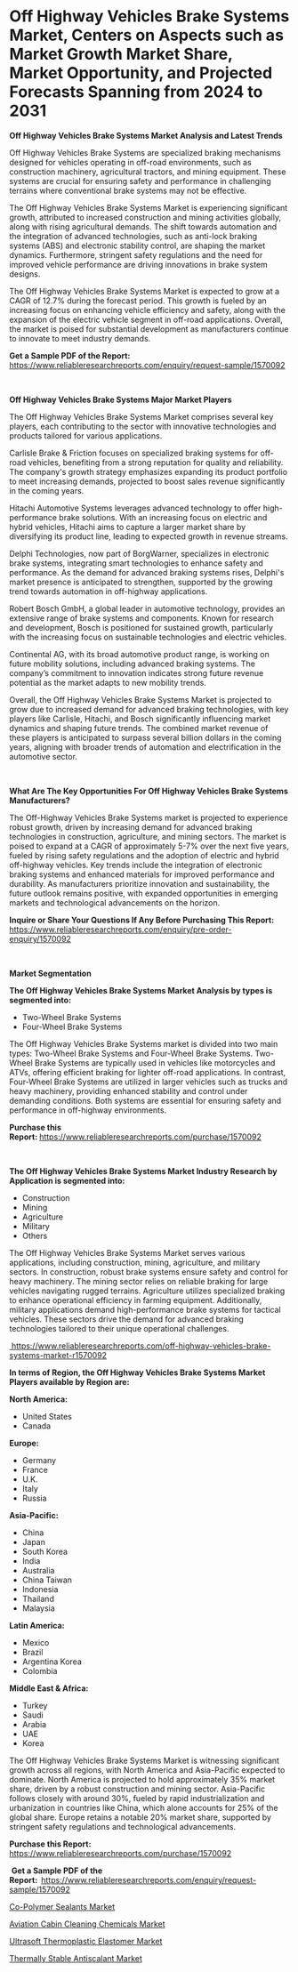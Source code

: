 <p><h1>Off Highway Vehicles Brake Systems Market, Centers on Aspects such as Market Growth Market Share, Market Opportunity, and Projected Forecasts Spanning from 2024 to 2031</h1></p><p><strong>Off Highway Vehicles Brake Systems Market Analysis and Latest Trends</strong></p>
<p><p>Off Highway Vehicles Brake Systems are specialized braking mechanisms designed for vehicles operating in off-road environments, such as construction machinery, agricultural tractors, and mining equipment. These systems are crucial for ensuring safety and performance in challenging terrains where conventional brake systems may not be effective. </p><p>The Off Highway Vehicles Brake Systems Market is experiencing significant growth, attributed to increased construction and mining activities globally, along with rising agricultural demands. The shift towards automation and the integration of advanced technologies, such as anti-lock braking systems (ABS) and electronic stability control, are shaping the market dynamics. Furthermore, stringent safety regulations and the need for improved vehicle performance are driving innovations in brake system designs. </p><p>The Off Highway Vehicles Brake Systems Market is expected to grow at a CAGR of 12.7% during the forecast period. This growth is fueled by an increasing focus on enhancing vehicle efficiency and safety, along with the expansion of the electric vehicle segment in off-road applications. Overall, the market is poised for substantial development as manufacturers continue to innovate to meet industry demands.</p></p>
<p><strong>Get a Sample PDF of the Report:&nbsp;</strong> <a href="https://www.reliableresearchreports.com/enquiry/request-sample/1570092?utm_campaign=11&utm_medium=2&utm_source=Github&utm_content=ia&utm_term=29122024&utm_id=off-highway-vehicles-brake-systems">https://www.reliableresearchreports.com/enquiry/request-sample/1570092</a></p>
<p>&nbsp;</p>
<p><strong>Off Highway Vehicles Brake Systems Major Market Players</strong></p>
<p><p>The Off Highway Vehicles Brake Systems Market comprises several key players, each contributing to the sector with innovative technologies and products tailored for various applications. </p><p>Carlisle Brake & Friction focuses on specialized braking systems for off-road vehicles, benefiting from a strong reputation for quality and reliability. The company's growth strategy emphasizes expanding its product portfolio to meet increasing demands, projected to boost sales revenue significantly in the coming years.</p><p>Hitachi Automotive Systems leverages advanced technology to offer high-performance brake solutions. With an increasing focus on electric and hybrid vehicles, Hitachi aims to capture a larger market share by diversifying its product line, leading to expected growth in revenue streams.</p><p>Delphi Technologies, now part of BorgWarner, specializes in electronic brake systems, integrating smart technologies to enhance safety and performance. As the demand for advanced braking systems rises, Delphi's market presence is anticipated to strengthen, supported by the growing trend towards automation in off-highway applications.</p><p>Robert Bosch GmbH, a global leader in automotive technology, provides an extensive range of brake systems and components. Known for research and development, Bosch is positioned for sustained growth, particularly with the increasing focus on sustainable technologies and electric vehicles.</p><p>Continental AG, with its broad automotive product range, is working on future mobility solutions, including advanced braking systems. The company’s commitment to innovation indicates strong future revenue potential as the market adapts to new mobility trends.</p><p>Overall, the Off Highway Vehicles Brake Systems Market is projected to grow due to increased demand for advanced braking technologies, with key players like Carlisle, Hitachi, and Bosch significantly influencing market dynamics and shaping future trends. The combined market revenue of these players is anticipated to surpass several billion dollars in the coming years, aligning with broader trends of automation and electrification in the automotive sector.</p></p>
<p>&nbsp;</p>
<p><strong>What Are The Key Opportunities For Off Highway Vehicles Brake Systems Manufacturers?</strong></p>
<p><p>The Off-Highway Vehicles Brake Systems market is projected to experience robust growth, driven by increasing demand for advanced braking technologies in construction, agriculture, and mining sectors. The market is poised to expand at a CAGR of approximately 5-7% over the next five years, fueled by rising safety regulations and the adoption of electric and hybrid off-highway vehicles. Key trends include the integration of electronic braking systems and enhanced materials for improved performance and durability. As manufacturers prioritize innovation and sustainability, the future outlook remains positive, with expanded opportunities in emerging markets and technological advancements on the horizon.</p></p>
<p><strong>Inquire or Share Your Questions If Any Before Purchasing This Report:</strong> <a href="https://www.reliableresearchreports.com/enquiry/pre-order-enquiry/1570092?utm_campaign=11&utm_medium=2&utm_source=Github&utm_content=ia&utm_term=29122024&utm_id=off-highway-vehicles-brake-systems">https://www.reliableresearchreports.com/enquiry/pre-order-enquiry/1570092</a></p>
<p>&nbsp;</p>
<p><strong>Market Segmentation</strong></p>
<p><strong>The Off Highway Vehicles Brake Systems Market Analysis by types is segmented into:</strong></p>
<p><ul><li>Two-Wheel Brake Systems</li><li>Four-Wheel Brake Systems</li></ul></p>
<p><p>The Off Highway Vehicles Brake Systems market is divided into two main types: Two-Wheel Brake Systems and Four-Wheel Brake Systems. Two-Wheel Brake Systems are typically used in vehicles like motorcycles and ATVs, offering efficient braking for lighter off-road applications. In contrast, Four-Wheel Brake Systems are utilized in larger vehicles such as trucks and heavy machinery, providing enhanced stability and control under demanding conditions. Both systems are essential for ensuring safety and performance in off-highway environments.</p></p>
<p><strong>Purchase this Report:&nbsp;</strong><a href="https://www.reliableresearchreports.com/purchase/1570092?utm_campaign=11&utm_medium=2&utm_source=Github&utm_content=ia&utm_term=29122024&utm_id=off-highway-vehicles-brake-systems">https://www.reliableresearchreports.com/purchase/1570092</a></p>
<p>&nbsp;</p>
<p><strong>The Off Highway Vehicles Brake Systems Market Industry Research by Application is segmented into:</strong></p>
<p><ul><li>Construction</li><li>Mining</li><li>Agriculture</li><li>Military</li><li>Others</li></ul></p>
<p><p>The Off Highway Vehicles Brake Systems Market serves various applications, including construction, mining, agriculture, and military sectors. In construction, robust brake systems ensure safety and control for heavy machinery. The mining sector relies on reliable braking for large vehicles navigating rugged terrains. Agriculture utilizes specialized braking to enhance operational efficiency in farming equipment. Additionally, military applications demand high-performance brake systems for tactical vehicles. These sectors drive the demand for advanced braking technologies tailored to their unique operational challenges.</p></p>
<p><a href="https://www.reliableresearchreports.com/off-highway-vehicles-brake-systems-market-r1570092?utm_campaign=11&utm_medium=2&utm_source=Github&utm_content=ia&utm_term=29122024&utm_id=off-highway-vehicles-brake-systems">&nbsp;https://www.reliableresearchreports.com/off-highway-vehicles-brake-systems-market-r1570092</a></p>
<p><strong>In terms of Region, the Off Highway Vehicles Brake Systems Market Players available by Region are:</strong></p>
<p>
    <p> <strong> North America: </strong>
        <ul>
            <li>United States</li>
            <li>Canada</li>
        </ul>
        </p> 
    <p> <strong> Europe: </strong>
        <ul>
            <li>Germany</li>
            <li>France</li>
            <li>U.K.</li>
            <li>Italy</li>
            <li>Russia</li>
        </ul>
        </p> 
    <p> <strong> Asia-Pacific: </strong>
        <ul>
            <li>China</li>
            <li>Japan</li>
            <li>South Korea</li>
            <li>India</li>
            <li>Australia</li>
            <li>China Taiwan</li>
            <li>Indonesia</li>
            <li>Thailand</li>
            <li>Malaysia</li>
        </ul>
        </p> 
    <p> <strong> Latin America: </strong>
        <ul>
            <li>Mexico</li>
            <li>Brazil</li>
            <li>Argentina Korea</li>
            <li>Colombia</li>
        </ul>
        </p> 
    <p> <strong> Middle East & Africa: </strong>
        <ul>
            <li>Turkey</li>
            <li>Saudi</li>
            <li>Arabia</li>
            <li>UAE</li>
            <li>Korea</li>
        </ul>
    </p>
    </p>
<p><p>The Off Highway Vehicles Brake Systems Market is witnessing significant growth across all regions, with North America and Asia-Pacific expected to dominate. North America is projected to hold approximately 35% market share, driven by a robust construction and mining sector. Asia-Pacific follows closely with around 30%, fueled by rapid industrialization and urbanization in countries like China, which alone accounts for 25% of the global share. Europe retains a notable 20% market share, supported by stringent safety regulations and technological advancements.</p></p>
<p><strong>Purchase this Report: </strong><a href="https://www.reliableresearchreports.com/purchase/1570092?utm_campaign=11&utm_medium=2&utm_source=Github&utm_content=ia&utm_term=29122024&utm_id=off-highway-vehicles-brake-systems">https://www.reliableresearchreports.com/purchase/1570092</a></p>
<p>&nbsp;<strong>Get a Sample PDF of the Report:&nbsp;&nbsp;</strong><a href="https://www.reliableresearchreports.com/enquiry/request-sample/1570092?utm_campaign=11&utm_medium=2&utm_source=Github&utm_content=ia&utm_term=29122024&utm_id=off-highway-vehicles-brake-systems">https://www.reliableresearchreports.com/enquiry/request-sample/1570092</a></p>
<p><strong></strong></p>
<p><p><a href="https://github.com/gukenneth26571/Market-Research-Report-List-1/blob/main/co-polymer-sealants-market.md?utm_campaign=11&utm_medium=2&utm_source=Github&utm_content=ia&utm_term=29122024&utm_id=off-highway-vehicles-brake-systems">Co-Polymer Sealants Market</a></p><p><a href="https://github.com/stillsfloria19981/Market-Research-Report-List-1/blob/main/aviation-cabin-cleaning-chemicals-market.md?utm_campaign=11&utm_medium=2&utm_source=Github&utm_content=ia&utm_term=29122024&utm_id=off-highway-vehicles-brake-systems">Aviation Cabin Cleaning Chemicals Market</a></p><p><a href="https://github.com/ChiragRp1/Market-Research-Report-List-7/blob/main/ultrasoft-thermoplastic-elastomer-market.md?utm_campaign=11&utm_medium=2&utm_source=Github&utm_content=ia&utm_term=29122024&utm_id=off-highway-vehicles-brake-systems">Ultrasoft Thermoplastic Elastomer Market</a></p><p><a href="https://github.com/triattwood9919/Market-Research-Report-List-1/blob/main/thermally-stable-antiscalant-market.md?utm_campaign=11&utm_medium=2&utm_source=Github&utm_content=ia&utm_term=29122024&utm_id=off-highway-vehicles-brake-systems">Thermally Stable Antiscalant Market</a></p></p>